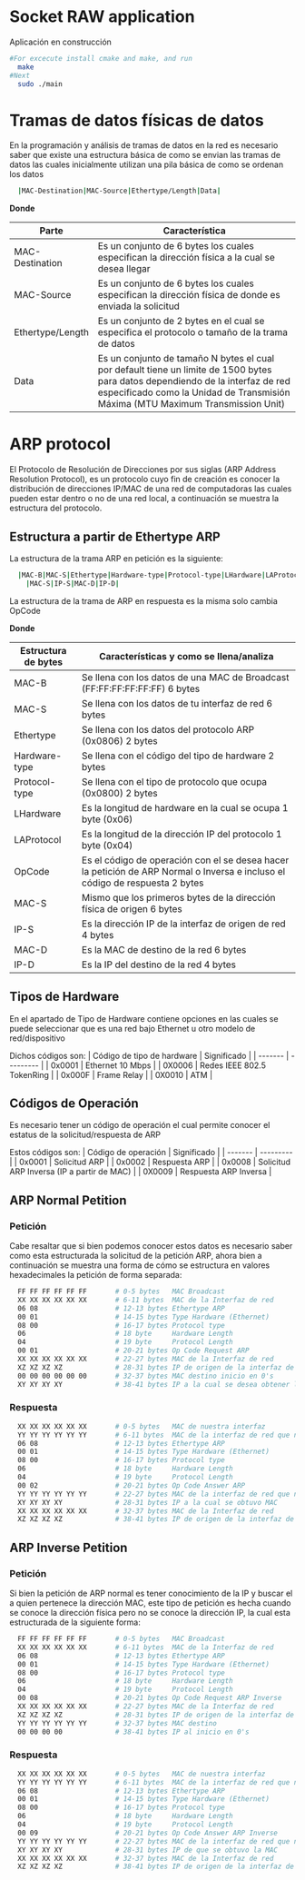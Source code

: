 # Socket RAW application #
Aplicación en construcción

```bash
#For excecute install cmake and make, and run
  make
#Next
  sudo ./main
```
# Tramas de datos físicas de datos #
En la programación y análisis de tramas de datos en la red es necesario saber que existe una estructura básica de como se envian las tramas de datos las cuales inicialmente utilizan una pila básica de como se ordenan los datos
```bash
  |MAC-Destination|MAC-Source|Ethertype/Length|Data|
```
__Donde__

| Parte | Característica |
| ------- | --------- |
| MAC-Destination | Es un conjunto de 6 bytes los cuales especifican la dirección física a la cual se desea llegar |
| MAC-Source | Es un conjunto de 6 bytes los cuales especifican la dirección física de donde es enviada la solicitud |
| Ethertype/Length | Es un conjunto de 2 bytes en el cual se especifica el protocolo o tamaño de la trama de datos |
| Data | Es un conjunto de tamaño N bytes el cual por default tiene un limite de 1500 bytes para datos dependiendo de la interfaz de red especificado como la Unidad de Transmisión Máxima (MTU Maximum Transmission Unit) |


# ARP protocol #
El Protocolo de Resolución de Direcciones por sus siglas (ARP Address Resolution Protocol), es un protocolo cuyo fin de creación es conocer la distribución de direcciones IP/MAC de una red de computadoras las cuales pueden estar dentro o no de una red local, a continuación se muestra la estructura del protocolo.

## Estructura a partir de Ethertype ARP ##

La estructura de la trama ARP en petición es la siguiente:
```bash
  |MAC-B|MAC-S|Ethertype|Hardware-type|Protocol-type|LHardware|LAProtocol|OpCode|
    |MAC-S|IP-S|MAC-D|IP-D|
```

La estructura de la trama de ARP en respuesta es la misma solo cambia OpCode

__Donde__

| Estructura de bytes | Características y como se llena/analiza |
| ------- | --------- |
| MAC-B | Se llena con los datos de una MAC de Broadcast (FF:FF:FF:FF:FF:FF) 6 bytes |
| MAC-S | Se llena con los datos de tu interfaz de red 6 bytes |
| Ethertype | Se llena con los datos del protocolo ARP (0x0806) 2 bytes |
| Hardware-type | Se llena con el código del tipo de hardware 2 bytes |
| Protocol-type | Se llena con el tipo de protocolo que ocupa (0x0800) 2 bytes |
| LHardware | Es la longitud de hardware en la cual se ocupa 1 byte (0x06) |
| LAProtocol | Es la longitud de la dirección IP del protocolo 1 byte (0x04) |
| OpCode | Es el código de operación con el se desea hacer la petición de ARP Normal o Inversa e incluso el código de respuesta 2 bytes |
| MAC-S | Mismo que los primeros bytes de la dirección física de origen 6 bytes |
| IP-S | Es la dirección IP de la interfaz de origen de red 4 bytes |
| MAC-D | Es la MAC de destino de la red 6 bytes |
| IP-D | Es la IP del destino de la red 4 bytes |


## Tipos de Hardware ##

En el apartado de Tipo de Hardware contiene opciones en las cuales se puede seleccionar que es una red bajo Ethernet u otro modelo de red/dispositivo

Dichos códigos son:
| Código de tipo de hardware | Significado |
| ------- | --------- |
| 0x0001 | Ethernet 10 Mbps |
| 0X0006 | Redes IEEE 802.5 TokenRing |
| 0x000F | Frame Relay |
| 0X0010 | ATM |

## Códigos de Operación ##

Es necesario tener un código de operación el cual permite conocer el estatus de la solicitud/respuesta de ARP

Estos códigos son:
| Código de operación | Significado |
| ------- | --------- |
| 0x0001 | Solicitud ARP |
| 0x0002 | Respuesta ARP |
| 0x0008 | Solicitud ARP Inversa (IP a partir de MAC) |
| 0X0009 | Respuesta ARP Inversa |

## ARP Normal Petition ##

### Petición ###

Cabe resaltar que si bien podemos conocer estos datos es necesario saber como esta estructurada la solicitud de la petición ARP, ahora bien a continuación se muestra una forma de cómo se estructura en valores hexadecimales la petición de forma separada:

```bash
  FF FF FF FF FF FF       # 0-5 bytes   MAC Broadcast
  XX XX XX XX XX XX       # 6-11 bytes  MAC de la Interfaz de red
  06 08                   # 12-13 bytes Ethertype ARP
  00 01                   # 14-15 bytes Type Hardware (Ethernet)
  08 00                   # 16-17 bytes Protocol type
  06                      # 18 byte     Hardware Length
  04                      # 19 byte     Protocol Length
  00 01                   # 20-21 bytes Op Code Request ARP
  XX XX XX XX XX XX       # 22-27 bytes MAC de la Interfaz de red
  XZ XZ XZ XZ             # 28-31 bytes IP de origen de la interfaz de red
  00 00 00 00 00 00       # 32-37 bytes MAC destino inicio en 0's
  XY XY XY XY             # 38-41 bytes IP a la cual se desea obtener la MAC
```

### Respuesta ###
```bash
  XX XX XX XX XX XX       # 0-5 bytes   MAC de nuestra interfaz
  YY YY YY YY YY YY       # 6-11 bytes  MAC de la interfaz de red que nos responde
  06 08                   # 12-13 bytes Ethertype ARP
  00 01                   # 14-15 bytes Type Hardware (Ethernet)
  08 00                   # 16-17 bytes Protocol type
  06                      # 18 byte     Hardware Length
  04                      # 19 byte     Protocol Length
  00 02                   # 20-21 bytes Op Code Answer ARP
  YY YY YY YY YY YY       # 22-27 bytes MAC de la interfaz de red que nos responde
  XY XY XY XY             # 28-31 bytes IP a la cual se obtuvo MAC
  XX XX XX XX XX XX       # 32-37 bytes MAC de la Interfaz de red
  XZ XZ XZ XZ             # 38-41 bytes IP de origen de la interfaz de red
```

## ARP Inverse Petition ##

### Petición ###

Si bien la petición de ARP normal es tener conocimiento de la IP y buscar el a quien pertenece la dirección MAC, este tipo de petición es hecha cuando se conoce la dirección física pero no se conoce la dirección IP, la cual esta estructurada de la siguiente forma:

```bash
  FF FF FF FF FF FF       # 0-5 bytes   MAC Broadcast
  XX XX XX XX XX XX       # 6-11 bytes  MAC de la Interfaz de red
  06 08                   # 12-13 bytes Ethertype ARP
  00 01                   # 14-15 bytes Type Hardware (Ethernet)
  08 00                   # 16-17 bytes Protocol type
  06                      # 18 byte     Hardware Length
  04                      # 19 byte     Protocol Length
  00 08                   # 20-21 bytes Op Code Request ARP Inverse
  XX XX XX XX XX XX       # 22-27 bytes MAC de la Interfaz de red
  XZ XZ XZ XZ             # 28-31 bytes IP de origen de la interfaz de red
  YY YY YY YY YY YY       # 32-37 bytes MAC destino
  00 00 00 00             # 38-41 bytes IP al inicio en 0's
```

### Respuesta ###

```bash
  XX XX XX XX XX XX       # 0-5 bytes   MAC de nuestra interfaz
  YY YY YY YY YY YY       # 6-11 bytes  MAC de la interfaz de red que nos responde
  06 08                   # 12-13 bytes Ethertype ARP
  00 01                   # 14-15 bytes Type Hardware (Ethernet)
  08 00                   # 16-17 bytes Protocol type
  06                      # 18 byte     Hardware Length
  04                      # 19 byte     Protocol Length
  00 09                   # 20-21 bytes Op Code Answer ARP Inverse
  YY YY YY YY YY YY       # 22-27 bytes MAC de la interfaz de red que nos responde
  XY XY XY XY             # 28-31 bytes IP de que se obtuvo la MAC
  XX XX XX XX XX XX       # 32-37 bytes MAC de la Interfaz de red
  XZ XZ XZ XZ             # 38-41 bytes IP de origen de la interfaz de red
```
